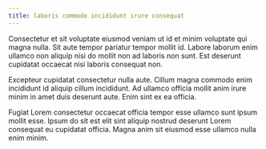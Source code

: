 ```yaml
---
title: laboris commodo incididunt irure consequat
---
```


Consectetur et sit voluptate eiusmod veniam ut id et minim voluptate qui magna nulla. Sit aute tempor pariatur tempor mollit id. Labore laborum enim ullamco non aliquip nisi do mollit non ad laboris non sunt. Est deserunt cupidatat occaecat nisi laboris consequat non.

Excepteur cupidatat consectetur nulla aute. Cillum magna commodo enim incididunt id aliquip cillum incididunt. Ad ullamco officia mollit anim irure minim in amet duis deserunt aute. Enim sint ex ea officia.

Fugiat Lorem consectetur occaecat officia tempor esse ullamco sunt ipsum mollit esse. Ipsum do sit est elit sint aliquip nostrud deserunt Lorem consequat eu cupidatat officia. Magna anim sit eiusmod esse ullamco nulla enim minim.
